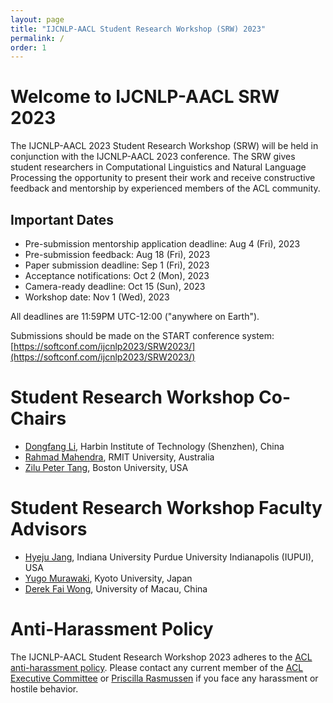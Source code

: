 ```yaml
---
layout: page
title: "IJCNLP-AACL Student Research Workshop (SRW) 2023"
permalink: /
order: 1
---
```


# Welcome to IJCNLP-AACL SRW 2023

The IJCNLP-AACL 2023 Student Research Workshop (SRW) will be held in conjunction with the IJCNLP-AACL 2023 conference. The SRW gives student researchers in Computational Linguistics and Natural Language Processing the opportunity to present their work and receive constructive feedback and mentorship by experienced members of the ACL community.

## Important Dates

- Pre-submission mentorship application deadline: Aug 4 (Fri), 2023
- Pre-submission feedback: Aug 18 (Fri), 2023
- Paper submission deadline: Sep 1 (Fri), 2023
- Acceptance notifications: Oct 2 (Mon), 2023
- Camera-ready deadline: Oct 15 (Sun), 2023
- Workshop date: Nov 1 (Wed), 2023

All deadlines are 11:59PM UTC-12:00 ("anywhere on Earth").

Submissions should be made on the START conference system: [https://softconf.com/ijcnlp2023/SRW2023/](https://softconf.com/ijcnlp2023/SRW2023/)

# Student Research Workshop Co-Chairs

- [Dongfang Li](https://crazyofapple.github.io/), Harbin Institute of Technology (Shenzhen), China
- [Rahmad Mahendra](https://cs.ui.ac.id/en/personnel/rahmad-mahendra/), RMIT University, Australia
- [Zilu Peter Tang](https://pootiet.github.io/), Boston University, USA

<!-- - [Minghao Wu](https://minghao-wu.github.io/), Monash University, Australia
- [Haolan Zhang](https://www.linkedin.com/in/haolan-zhan-792b42196/o), Monash University, Australia
- [Jinming Michelle Zhao](https://www.linkedin.com/in/michelle-jinming-zhao-a82b0497/), Monash University, Australia -->

# Student Research Workshop Faculty Advisors

- [Hyeju Jang](https://cs.iupui.edu/~hyejuj/), Indiana University Purdue University Indianapolis (IUPUI), USA
- [Yugo Murawaki](https://murawaki.org/), Kyoto University, Japan
- [Derek Fai Wong](https://www.fst.um.edu.mo/people/derekfw/), University of Macau, China

# Anti-Harassment Policy

The IJCNLP-AACL Student Research Workshop 2023 adheres to the [ACL anti-harassment policy](https://www.aclweb.org/adminwiki/index.php?title=Anti-Harassment_Policy). Please contact any current member of the [ACL Executive Committee](https://www.aclweb.org/portal/about) or [Priscilla Rasmussen](mailto:acl@aclweb.org) if you face any harassment or hostile behavior.

<!--
# Sponsored By
<img src="images/ccc_hz copy.jpg" alt="Computing Research Association’s Computing Community Consortium (CCC)" width="300"/>
<img src="images/NSF_4-Color_bitmap_Logo.png" alt="National Science Foundation" width="200"/>
<img src="images/nrc_canada_logo.png" alt="National Research Council, Canada" width="250" style="padding: 0 0 0 40px"/>
<img src="images/google_logo.svg" alt="Google" width="250" style="padding: 0 0 0 40px"/>
-->
